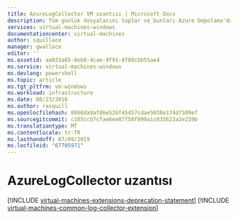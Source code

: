```yaml
---
title: AzureLogCollector VM uzantısı | Microsoft Docs
description: Tüm günlük dosyalarını toplar ve bunları Azure Depolama'daki bir konuma bir araya AzureLogCollector VM uzantısı açıklar.
services: virtual-machines-windows
documentationcenter: virtual-machines
author: squillace
manager: gwallace
editor: ''
ms.assetid: aa033a65-8eb8-4cae-9f91-0f80cbb55ae4
ms.service: virtual-machines-windows
ms.devlang: powershell
ms.topic: article
ms.tgt_pltfrm: vm-windows
ms.workload: infrastructure
ms.date: 08/23/2016
ms.author: rasquill
ms.openlocfilehash: 09b6da9afd6e526f45457cdae5038e174d7309ef
ms.sourcegitcommit: c105ccb7cfae6ee87f50f099a1c035623a2e239b
ms.translationtype: MT
ms.contentlocale: tr-TR
ms.lasthandoff: 07/09/2019
ms.locfileid: "67705971"
---
```

# <a name="azurelogcollector-extension"></a>AzureLogCollector uzantısı
[!INCLUDE [virtual-machines-extensions-deprecation-statement](../../../includes/virtual-machines-extensions-deprecation-statement.md)]
[!INCLUDE [virtual-machines-common-log-collector-extension](../../../includes/virtual-machines-common-log-collector-extension.md)]


